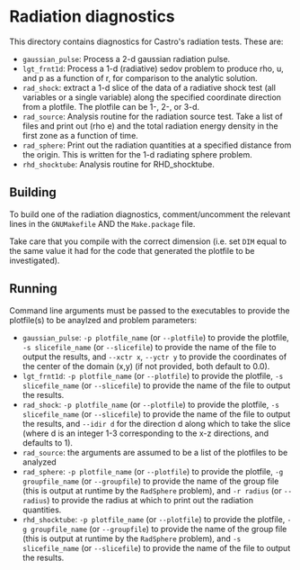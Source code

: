 # Radiation diagnostics

This directory contains diagnostics for Castro's radiation tests.
These are:

- `gaussian_pulse`: Process a 2-d gaussian radiation pulse.
- `lgt_frnt1d`: Process a 1-d (radiative) sedov problem to produce rho, u, and
    p as a function of r, for comparison to the analytic solution.
- `rad_shock`: extract a 1-d slice of the data of a radiative shock test (all
        variables or a single variable) along the specified coordinate direction
        from a plotfile.  The plotfile can be 1-, 2-, or 3-d.
- `rad_source`: Analysis routine for the radiation source test.  Take a list of
    files and print out (rho e) and the total radiation energy density in the
    first zone as a function of time.
- `rad_sphere`: Print out the radiation quantities at a specified distance from
    the origin.  This is written for the 1-d radiating sphere problem.
- `rhd_shocktube`: Analysis routine for RHD_shocktube.

## Building

To build one of the radiation diagnostics, comment/uncomment the
relevant lines in the `GNUMakefile` AND the `Make.package` file.

Take care that you compile with the correct dimension (i.e. set `DIM`
equal to the same value it had for the code that generated the plotfile
to be investigated).

## Running

Command line arguments must be passed to the executables to provide the plotfile(s)
to be anaylzed and problem parameters:

- `gaussian_pulse`: `-p plotfile_name` (or `--plotfile`) to provide the plotfile,
    `-s slicefile_name` (or `--slicefile`) to provide the name of the file to
    output the results, and `--xctr x`, `--yctr y` to provide the coordinates
    of the center of the domain (x,y) (if not provided, both default to 0.0).
- `lgt_frnt1d`: `-p plotfile_name` (or `--plotfile`) to provide the plotfile,
    `-s slicefile_name` (or `--slicefile`) to provide the name of the file to
    output the results.
- `rad_shock`: `-p plotfile_name` (or `--plotfile`) to provide the plotfile,
    `-s slicefile_name` (or `--slicefile`) to provide the name of the file to
    output the results, and `--idir d` for the direction d along which to take
    the slice (where d is an integer 1-3 corresponding to the x-z directions,
    and defaults to 1).
- `rad_source`: the arguments are assumed to be a list of the plotfiles to be analyzed
- `rad_sphere`:  `-p plotfile_name` (or `--plotfile`) to provide the plotfile,
    `-g groupfile_name` (or `--groupfile`) to provide the name of the group file
    (this is output at runtime by the `RadSphere` problem), and `-r radius` (or
    `--radius`) to provide the radius at which to print out the
    radiation quantities.
- `rhd_shocktube`: `-p plotfile_name` (or `--plotfile`) to provide the plotfile,
    `-g groupfile_name` (or `--groupfile`) to provide the name of the group file
    (this is output at runtime by the `RadSphere` problem), and
    `-s slicefile_name` (or `--slicefile`) to provide the name of the file to
    output the results.
